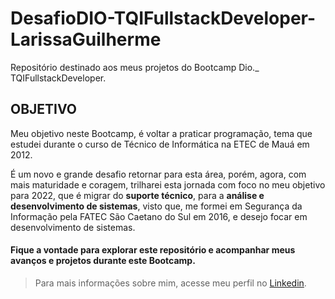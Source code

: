 # DesafioDIO-TQIFullstackDeveloper-LarissaGuilherme
Repositório destinado aos meus projetos do Bootcamp Dio._ TQIFullstackDeveloper.

## **OBJETIVO**

Meu objetivo neste Bootcamp, é voltar a praticar programação, tema que estudei durante o curso de Técnico de Informática na ETEC de Mauá em 2012.

É um novo e grande desafio retornar para esta área, porém, agora, com mais maturidade e coragem, trilharei esta jornada com foco no meu objetivo para 2022, 
que é migrar do **suporte técnico**, para a **análise e desenvolvimento de sistemas**, visto que, me formei em Segurança da Informação pela FATEC São Caetano do Sul em 2016, e desejo focar em desenvolvimento de sistemas.

#### Fique a vontade para explorar este repositório e acompanhar meus avanços e projetos durante este Bootcamp.

 >Para mais informações sobre mim, acesse meu perfil no [Linkedin](https://www.linkedin.com/in/larissa-guilherme-07a235b0/).
